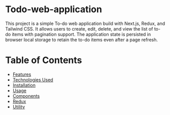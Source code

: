 # Todo-web-application

This project is a simple To-do web application build with Next.js, Redux, and Tailwind CSS. It allows users to create, edit, delete, and view the list of to-do items with pagination support. The application state is persisted in browser local storage to retain the to-do items even after a page refresh.

# Table of Contents
- [Features](#)
- [Technologies Used](#)
- [Installation](#)
- [Usage](#)
- [Components](#)
- [Redux](#)
- [Utility](#)
<!-- - [](#) -->

